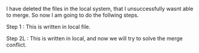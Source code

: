I have deleted the files in the local system, that I unsuccessfully wasnt able to merge. So now I am going to do 
the follwing steps. 


Step 1 : This is written in local file.

Step 2L : This is written in local, and now we will try to solve the merge conflict. 
 

